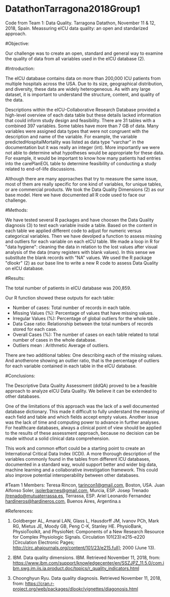 # DatathonTarragona2018Group1

Code from Team 1: Data Quality. Tarragona Datathon, November 11 &amp; 12, 2018, Spain. Meassuring eICU data quality: an open and standarized approach.

#Objective:

Our challenge was to create an open, standard and general way to examine the quality of data from all variables used in the eICU database (2).
 
#Introduction:

The eICU database contains data on more than 200,000 ICU patients from multiple hospitals across the USA. Due to its size, geographical distribution, and diversity, these data are widely heterogeneous. As with any large dataset, it is important to understand the structure, content, and quality of the data. 

Descriptions within the eICU-Collaborative Research Database provided a high-level overview of each data table but these details lacked information that could inform study design and feasibility. There are 31 tables with a combined 397 variables. Some tables have more than 7 GB of data. Many variables were assigned data types that were not congruent with the description and name of the variable. For example, the variable predictedHospitalMortality was listed as data type “varchar” in the documentation but it was really an integer (int). More importantly we were not able to determine what hypotheses would be appropriate for these data. For example, it would be important to know how many patients had entries into the carePlanEOL table to determine feasibility of conducting a study related to end-of-life discussions.

Although there are many approaches that try to measure the same issue, most of them are really specific for one kind of variables, for unique tables, or are commercial products. We took the Data Quality Dimensions (2)  as our base model. Here we have documented all R code used to face our challenge.

#Methods:

We have tested several R packages and have choosen the Data Quality diagnosis (3) to test each variable inside a table. Based on the content in each table we applied different code to adjust for numeric versus categorical variables. Then we have devolped a function to assess missing and outliers for each variable on each eICU table. We made a loop in R for "data hygiene": cleaning the data in relation to the lost values after visual analysis of the data (many registers with blank values). In this sense we substitute the blank records with "NA" values. We used the R package "dlookr" (2) as our base line to write a new R code to assess Data Quality on eICU database.

#Results:

The total number of patients in eICU database was 200,859.

 Our R function showed these outputs for each table:
- Number of cases: Total number of records in each table.
- Missing Values (%): Percentage of values that have missing values.
- Irregular Values (%): Percentage of global outliers for the whole table .
- Data Case ratio: Relationship between the total numbers of records stored for each case.
- Overall Cases (%): The number of cases on each table related to total number of cases in the whole database.
- Outliers mean : Arithmetic Average of outliers.

There are two additional tables: One describing each of the missing values. And anotherone showing an outlier ratio, that is the percentage of outliers for each variable contained in each table in the eICU database. 

#Conclusions:

The Descriptive Data Quality Assessment (ddQA) proved to be a feasible approach to analyze eICU Data Quality. We believe it can be 
extended to other databases.

One of the limitations of this approach was the lack of a well documented database dictionary. This made it difficult to fully understand the meaning of each field and table and which fields accept empty values. Another issue was the lack of time and computing power to advance in further analyses. For healthcare databases, always a clinical point of view should be applied to the results of these assessment approach, because no decision can be made without a solid clinical data comprehension.

This work and common effort could be a starting point to create an International Critical Data Index (ICDI). A more thorough description of the variables commonly found in the tables from different ICU databases, documented in a standard way, would support better and wider big data, machine learning and a collaborative investigation framework. This could also improve potential interoperability between other databases. 

#Team 1 Members: 
Teresa Rincon, <tarincon1@gmail.com>, Boston, USA. Juan Alfonso Soler, <jsolerbarnes@gmail.com>, Murcia, ESP. Josep Trenado <jtrenado@mutuaterrassa.es>, Terrassa, ESP. Ariel Leonardo Fernandez <hardineros@hardineros.com>, Buenos Aires, Argentina.s

#References:

1. Goldberger AL, Amaral LAN, Glass L, Hausdorff JM, Ivanov PCh, Mark RG, Mietus JE, Moody GB, Peng C-K, Stanley HE. PhysioBank, PhysioToolkit, and PhysioNet: Components of a New Research Resource for Complex Physiologic Signals. Circulation 101(23):e215-e220 [Circulation Electronic Pages; http://circ.ahajournals.org/content/101/23/e215.full]; 2000 (June 13).

2. IBM. Data quality dimensions. IBM. Retrieved November 11, 2018, from: https://www.ibm.com/support/knowledgecenter/en/SSZJPZ_11.5.0/com.ibm.swg.im.iis.ia.product.doc/topics/r_quality_indicators.html

3. Choonghyun Ryu. Data quality diagnosis. Retrieved November 11, 2018, from: 
https://cran.r-project.org/web/packages/dlookr/vignettes/diagonosis.html
